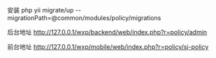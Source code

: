 安装
php yii migrate/up --migrationPath=@common/modules/policy/migrations

后台地址
http://127.0.0.1/wxp/backend/web/index.php?r=policy/admin

前台地址
http://127.0.0.1/wxp/mobile/web/index.php?r=policy/sj-policy




